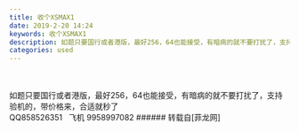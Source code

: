 ```yaml
---
title: 收个XSMAX1
date: 2019-2-20 14:24
keywords: 收个XSMAX1
description: 如题只要国行或者港版，最好256，64也能接受，有暗病的就不要打扰了，支持验机的，带价格来，合适就秒了QQ858526351   飞机 9958997082
categories: used
---
```

<td class="t_f" id="postmessage_3077873">

<br/>
<br/>
如题只要国行或者港版，最好256，64也能接受，有暗病的就不要打扰了，支持验机的，带价格来，合适就秒了<br/>
QQ858526351   飞机 9958997082</td>
###### 转载自[菲龙网]